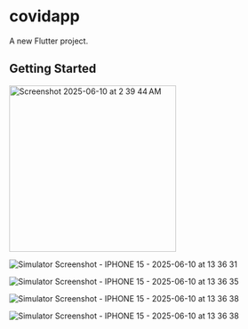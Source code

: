 # covidapp

A new Flutter project.

## Getting Started

<img width="300" alt="Screenshot 2025-06-10 at 2 39 44 AM" src="https://github.com/user-attachments/assets/8a1dcc9c-97db-46d1-8b16-8df002baf783" />

![Simulator Screenshot - IPHONE 15 - 2025-06-10 at 13 36 31](https://github.com/user-attachments/assets/841f3a28-aa53-4a7c-9f8f-5ab143621cfd)

![Simulator Screenshot - IPHONE 15 - 2025-06-10 at 13 36 35](https://github.com/user-attachments/assets/89c8eb2c-d684-453e-a6dd-2e7c5fb01b94)

![Simulator Screenshot - IPHONE 15 - 2025-06-10 at 13 36 38](https://github.com/user-attachments/assets/4ccfce47-37e3-46e3-bd5c-7792710e4bc5)

![Simulator Screenshot - IPHONE 15 - 2025-06-10 at 13 36 38](https://github.com/user-attachments/assets/fab0a8ed-5a35-4073-bc4b-5161e2ea8dca)
